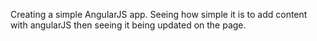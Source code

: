 Creating a simple AngularJS app.  Seeing how simple it is to add content with angularJS then seeing it being updated on the page.
